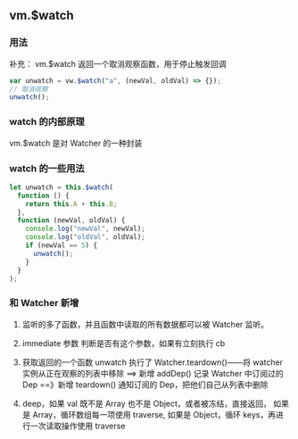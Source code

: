 <!--
 * @Author: xiangly
 * @Date: 2020-07-12 10:08:22
 * @LastEditors: xiangly
 * @LastEditTime: 2020-07-27 16:37:28
 * @Description: file content
-->

## vm.\$watch

### 用法

补充：
vm.\$watch 返回一个取消观察函数，用于停止触发回调

```js
var unwatch = vw.$watch("a", (newVal, oldVal) => {});
// 取消观察
unwatch();
```

### watch 的内部原理

vm.\$watch 是对 Watcher 的一种封装

### watch 的一些用法

```js
let unwatch = this.$watch(
  function () {
    return this.A + this.B;
  },
  function (newVal, oldVal) {
    console.log("newVal", newVal);
    console.log("oldVal", oldVal);
    if (newVal == 5) {
      unwatch();
    }
  }
);
```

### 和 Watcher 新增

1. 监听的多了函数，并且函数中读取的所有数据都可以被 Watcher 监听。

2. immediate 参数
   判断是否有这个参数，如果有立刻执行 cb

3. 获取返回的一个函数 unwatch
   执行了 Watcher.teardown()——将 watcher 实例从正在观察的列表中移除
   ==> 新增 addDep() 记录 Watcher 中订阅过的 Dep
   ==》新增 teardown() 通知订阅的 Dep，把他们自己从列表中删除

4. deep，如果 val 既不是 Array 也不是 Object，或者被冻结，直接返回，
   如果是 Array，循环数组每一项使用 traverse,
   如果是 Object，循环 keys，再进行一次读取操作使用 traverse
